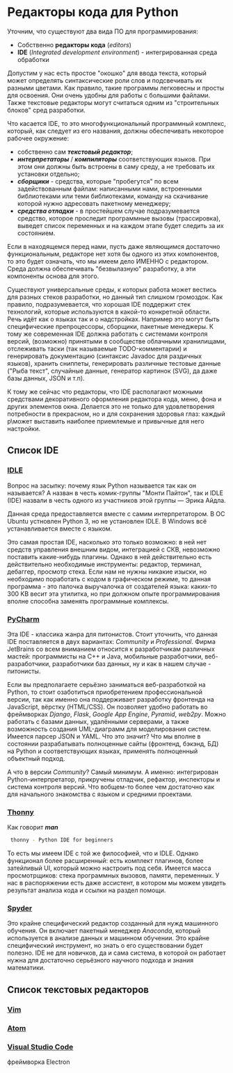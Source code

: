 # Редакторы кода для Python

Уточним, что существуют два вида ПО для программирования:

- Собственно **редакторы кода** (_editors_)
- **IDE** (_Integrated development environment_) - интегрированная среда обработки

Допустим у нас есть простое "окошко" для ввода текста, который может определять синтаксические роли слов и подсвечивать их разными цветами. Как правило, такие программы легковесны и просты для освоения. Они очень удобны для работы с большими файлами. Также текстовые редакторы могут считаться одним из "строительных блоков" сред разработки.

Что касается IDE, то это многофункциональный программный комплекс, который, как следует из его названия, должны обеспечивать некоторое рабочее окружение:

- собственно сам **_текстовый редактор_**;
- **_интерпретаторы_** / **_компиляторы_** соответствующих языков. При этом они должны быть встроены в саму среду, а не требовать их установки отдельно;
- **_сборщики_** - средства, которые "пробегутся" по всем задействованным файлам: написанными нами, встроенными библиотеками или теми библиотеками, команду на скачивание которой нужно адресовать пакетному менеджеру;
- **_средства отладки_** - в простейшем случае подразумевается средство, которое проследит программные вызовы (трассировка), выведет список переменных и на каждом этапе будет следить за их состоянием.

Если в находящемся перед нами, пусть даже являющимся достаточно функциональным, редакторе нет хотя бы одного из этих компонентов, то это будет означать, что мы имеем дело ИМЕННО с редактором. Среда должна обеспечивать "безвылазную" разработку, а эти компоненты основа для этого.

Существуют универсальные среды, к которых работа может вестись для разных стеков разработки, но данный тип слишком громоздок. Как правило, подразумевается, что хорошая IDE поддержит стек технологий, которые используются в какой-то конкретной области. Речь идёт как о языках так и о надстройках. Например это могут быть специфические препроцессоры, сборщики, пакетные менеджеры. К тому же современная IDE должна работать с системами контроля версий, (возможно) принятыми в сообществе облачными хранилищами, отслеживать таски (так называемые TODO-комментарии) и генерировать документацию (синтаксис Javadoc для раздичных языков), хранить сниппеты, генерировать различные тестовые данные ("Рыба текст", случайные данные, генератор картинок (SVG), да даже базы данных, JSON и т.п).

К тому же сейчас что редакторы, что IDE располагают можными средствами декоративного оформления редактора кода, меню, фона и других элементов окна. Делается это не только для удовлетворения потребности в прекрасном, но и для сохранения здоровья глаз: каждый р\может выставить наиболее приемлемые и привычные для него настройки.

## Список IDE

### [IDLE](https://docs.python.org/3/library/idle.html)

Вопрос на засыпку: почему язык Python называется так как он называется? А назван в честь комик-группы "Монти Пайтон", так и IDLE (IDE) назвали в честь одного из участников этой группы — Эрика Айдла.

Данная среда предоставляется вместе с самим интерпретатором. В ОС Ubuntu устновлен Python 3, но не установлен IDLE. В Windows всё устанавливается вместе с языком.

Это самая простая IDE, насколько это только возможно: в ней нет средств управления внешним видом, интеграцией с СКВ, невозможно поставить какие-нибудь плагины. Однако в ней действительно есть действительно необходимые инструменты: редактор, терминал, дебаггер, просмотр стека. Если нам не нужны никакие изыски, но необходимо поработать с кодом в графическом режиме, то данная программа - это палочка выручалочка от создателей языка: каких-то 300 KB весит эта утилитка, но при должном опыте программирования вполне способна заменять программные комплексы.

### [PyCharm](https://www.jetbrains.com/ru-ru/pycharm/)

Эта IDE - классика жанра для питонистов. Стоит уточнить, что данная IDE поставляется в двух вариантах: _Community_ и _Professional_. Фирма JetBrains со всем вниманием относится к разработчикам различных мастей: программисты на C++ и Java, мобильные разработчики, веб-разработчики, разработчики баз данных, ну и как в нашем случае - питонисты.

Если вы предполагаете серьёзно заниматься веб-разработкой на Python, то стоит озаботиться приобретением профессиональной версии, так как именно она поддерживает разработку фронтенда на JavaScript, вёрстку (HTML/CSS). Он позволяет удобно работать во фреймворках _Django_, _Flask_, _Google App Engine_, _Pyramid_, _web2py_. Можно работать с базами данных, удалёнными серверами, а также возможность создания UML-диаграмм для моделирования систем. Имеется парсер JSON и YAML. Что это значит? Что мы вполне в состоянии разрабатывать полноценные сайты (фронтенд, бэкэнд, БД) на Python и соответствующих языках, применять полноценный объектный подход.

А что в версии _Community_? Самый минимум. А именно: интегрирован Python-интерпретатор, прикручены отладчик, рефактор, инспекторы и система контроля версий. Что вобщем-то более чем достаточно как для начального знакомства с языком и средними проектами.

### [Thonny](https://thonny.org/)

Как говорит **_man_**

```bash
 thonny - Python IDE for beginners
```

То есть мы имеем IDE с той же философией, что и IDLE. Однако функционал более расширенный: есть комплект плагинов, более затейливый UI, который можно настроить под себя. Имеется масса просмотрщиков: стека программных вызовов, памяти, переменных. У нас в распоряжении есть даже ассистент, в котором мы можем увидеть результат анализа кода и ссылки на раздел помощи.

### [Spyder](https://www.spyder-ide.org/)

Это крайне специфический редактор созданный для нужд машинного обучения. Он включает пакетный менеджер _Anaconda_, который используется в анализе данных и машинном обучении. Это крайне специфический инструмент, но знать о его существовании будет полезно. IDE не для новичков, да и сама система, в которой он работает нужна для достаточно серьёзного научного подхода и знания математики.

## Список текстовых редакторов

### [Vim](https://www.vim.org/)

### [Atom](https://atom.io/)

### [Visual Studio Code](https://code.visualstudio.com/)

фреймворка Electron
